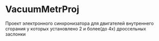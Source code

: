 # VacuumMetrProj
Проект электронного синхронизатора для двигателей внутреннего сгорания у которых установлено 2 и более(до 4х) дроссельных заслонки
